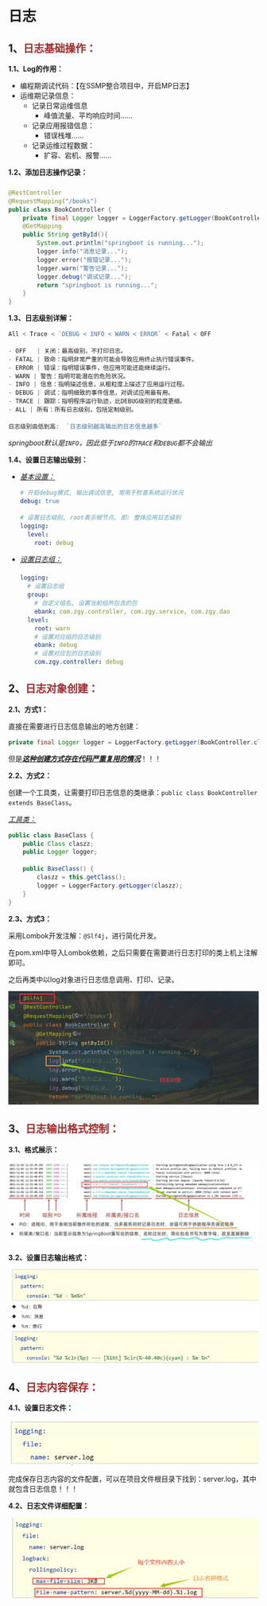 # 日志

## 1、<span style="color:brown">日志基础操作：</span>

**1.1、Log的作用：**

- 编程期调试代码：【在SSMP整合项目中，开启MP日志】
- 运维期记录信息：
  - 记录日常运维信息
    - 峰值流量、平均响应时间......
  - 记录应用报错信息：
    - 错误栈堆......
  - 记录运维过程数据：
    - 扩容、宕机、报警......

**1.2、添加日志操作记录：**

### <!--Logger：import org.slf4j.Logger-->

```java
@RestController
@RequestMapping("/books")
public class BookController {
    private final Logger logger = LoggerFactory.getLogger(BookController.class);
    @GetMapping
    public String getById(){
        System.out.println("springboot is running...");
        logger.info("消息记录...");
        logger.error("报错记录...");
        logger.warn("警告记录...");
        logger.debug("调试记录...");
        return "springboot is running...";
    }
}
```

**1.3、日志级别详解：**

```js
All < Trace < `DEBUG < INFO < WARN < ERROR` < Fatal < OFF
 
- OFF   | 关闭：最高级别，不打印日志。 
- FATAL | 致命：指明非常严重的可能会导致应用终止执行错误事件。
- ERROR | 错误：指明错误事件，但应用可能还能继续运行。 
- WARN | 警告：指明可能潜在的危险状况。 
- INFO | 信息：指明描述信息，从粗粒度上描述了应用运行过程。 
- DEBUG | 调试：指明细致的事件信息，对调试应用最有用。
- TRACE | 跟踪：指明程序运行轨迹，比DEBUG级别的粒度更细。 
- ALL | 所有：所有日志级别，包括定制级别。
 
日志级别由低到高:  `日志级别越高输出的日志信息越多`
```

*springboot默认是`INFO`，因此低于`INFO`的`TRACE`和`DEBUG`都不会输出*

**1.4、设置日志输出级别：**

- <u>*基本设置：*</u>

  ```yaml
  # 开启debug模式, 输出调试信息, 常用于检查系统运行状况
  debug: true
  
  # 设置日志级别, root表示根节点, 即: 整体应用日志级别
  logging:
    level:
      root: debug
  ```

- <u>*设置日志组：*</u>

  ####  <!--控制指定包对应的日志输出级别，也可以直接控制指定包对应的日志输出级别-->

  ```yaml
  logging:
    # 设置日志组
    group:
      # 自定义组名, 设置当前组所包含的包
      ebank: com.zgy.controller, com.zgy.service, com.zgy.dao
    level:
      root: warn
      # 设置对应组的日志级别
      ebank: debug
      # 设置对应包的日志级别
      com.zgy.controller: debug
  ```

  

## 2、<span style="color:brown">日志对象创建：</span>

**2.1、方式1：**

直接在需要进行日志信息输出的地方创建：

```java
private final Logger logger = LoggerFactory.getLogger(BookController.class);
```

但是<u>***这种创建方式存在代码严重复用的情况***</u>！！！

**2.2、方式2：**

创建一个工具类，让需要打印日志信息的类继承：`public class BookController extends BaseClass`。

<u>*工具类：*</u>

```java
public class BaseClass {
    public Class claszz;
    public Logger logger;

    public BaseClass() {
        claszz = this.getClass();
        logger = LoggerFactory.getLogger(claszz);
    }
}
```

**2.3、方式3：**

采用Lombok开发注解：`@Slf4j`，进行简化开发。

在pom.xml中导入Lombok依赖，之后只需要在需要进行日志打印的类上机上注解即可。

之后再类中以log对象进行日志信息调用、打印、记录。

<img src="https://raw.githubusercontent.com/root-bine/image/main/Typora-image/Slf4j.png" alt="image-20221021164520069" style="zoom:80%;" />



## 3、<span style="color:brown">日志输出格式控制：</span>

**3.1、格式展示：**

<img src="https://raw.githubusercontent.com/root-bine/image/main/Typora-image/%20Logout01.png" alt="image-20221021165656848" style="zoom:80%;" />

**3.2、设置日志输出格式：**

<img src="https://raw.githubusercontent.com/root-bine/image/main/Typora-image/Logout02.png" alt="image-20221021171152400" style="zoom:80%;" />



## 4、<span style="color:brown">日志内容保存：</span>

**4.1、设置日志文件：**

<img src="https://raw.githubusercontent.com/root-bine/image/main/Typora-image/Logout03.png" alt="image-20221021172704089"  />

完成保存日志内容的文件配置，可以在项目文件根目录下找到：server.log，其中就包含日志信息！！！

**4.2、日志文件详细配置：**

<img src="https://raw.githubusercontent.com/root-bine/image/main/Typora-image/Logout04.png" alt="image-20221021172843246" style="zoom:80%;" />
